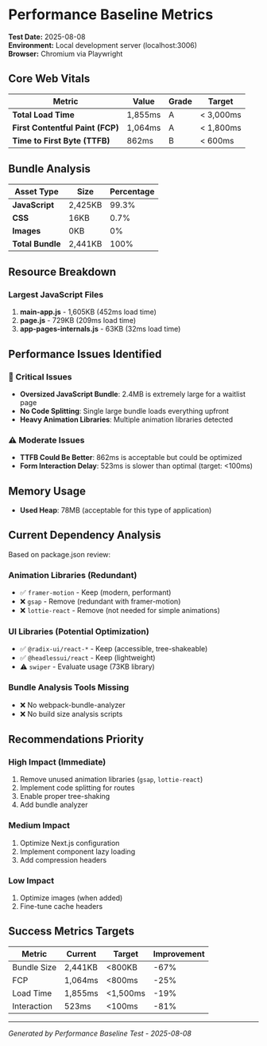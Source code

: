 # Performance Baseline Metrics

**Test Date:** 2025-08-08  
**Environment:** Local development server (localhost:3006)  
**Browser:** Chromium via Playwright  

## Core Web Vitals

| Metric | Value | Grade | Target |
|--------|--------|-------|---------|
| **Total Load Time** | 1,855ms | A | < 3,000ms |
| **First Contentful Paint (FCP)** | 1,064ms | A | < 1,800ms |
| **Time to First Byte (TTFB)** | 862ms | B | < 600ms |

## Bundle Analysis

| Asset Type | Size | Percentage |
|------------|------|------------|
| **JavaScript** | 2,425KB | 99.3% |
| **CSS** | 16KB | 0.7% |
| **Images** | 0KB | 0% |
| **Total Bundle** | 2,441KB | 100% |

## Resource Breakdown

### Largest JavaScript Files
1. **main-app.js** - 1,605KB (452ms load time)
2. **page.js** - 729KB (209ms load time) 
3. **app-pages-internals.js** - 63KB (32ms load time)

## Performance Issues Identified

### 🚨 Critical Issues
- **Oversized JavaScript Bundle**: 2.4MB is extremely large for a waitlist page
- **No Code Splitting**: Single large bundle loads everything upfront
- **Heavy Animation Libraries**: Multiple animation libraries detected

### ⚠️ Moderate Issues  
- **TTFB Could Be Better**: 862ms is acceptable but could be optimized
- **Form Interaction Delay**: 523ms is slower than optimal (target: <100ms)

## Memory Usage
- **Used Heap**: 78MB (acceptable for this type of application)

## Current Dependency Analysis

Based on package.json review:

### Animation Libraries (Redundant)
- ✅ `framer-motion` - Keep (modern, performant)
- ❌ `gsap` - Remove (redundant with framer-motion)  
- ❌ `lottie-react` - Remove (not needed for simple animations)

### UI Libraries (Potential Optimization)
- ✅ `@radix-ui/react-*` - Keep (accessible, tree-shakeable)
- ✅ `@headlessui/react` - Keep (lightweight)
- ⚠️ `swiper` - Evaluate usage (73KB library)

### Bundle Analysis Tools Missing
- ❌ No webpack-bundle-analyzer
- ❌ No build size analysis scripts

## Recommendations Priority

### High Impact (Immediate)
1. Remove unused animation libraries (`gsap`, `lottie-react`)
2. Implement code splitting for routes
3. Enable proper tree-shaking
4. Add bundle analyzer

### Medium Impact 
1. Optimize Next.js configuration
2. Implement component lazy loading
3. Add compression headers

### Low Impact
1. Optimize images (when added)
2. Fine-tune cache headers

## Success Metrics Targets

| Metric | Current | Target | Improvement |
|--------|---------|---------|-------------|
| Bundle Size | 2,441KB | <800KB | -67% |
| FCP | 1,064ms | <800ms | -25% |
| Load Time | 1,855ms | <1,500ms | -19% |
| Interaction | 523ms | <100ms | -81% |

---
*Generated by Performance Baseline Test - 2025-08-08*